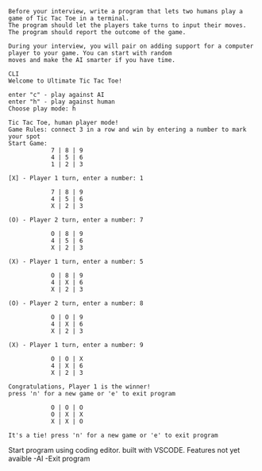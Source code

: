     Before your interview, write a program that lets two humans play a game of Tic Tac Toe in a terminal. 
    The program should let the players take turns to input their moves. The program should report the outcome of the game.

    During your interview, you will pair on adding support for a computer player to your game. You can start with random 
    moves and make the AI smarter if you have time.

    CLI 
    Welcome to Ultimate Tic Tac Toe!

    enter "c" - play against AI
    enter "h" - play against human
    Choose play mode: h

    Tic Tac Toe, human player mode!
    Game Rules: connect 3 in a row and win by entering a number to mark your spot
    Start Game:
                7 | 8 | 9
                4 | 5 | 6
                1 | 2 | 3

    [X] - Player 1 turn, enter a number: 1

                7 | 8 | 9
                4 | 5 | 6
                X | 2 | 3

    (O) - Player 2 turn, enter a number: 7

                O | 8 | 9
                4 | 5 | 6
                X | 2 | 3

    (X) - Player 1 turn, enter a number: 5

                O | 8 | 9
                4 | X | 6
                X | 2 | 3

    (O) - Player 2 turn, enter a number: 8

                O | O | 9
                4 | X | 6
                X | 2 | 3

    (X) - Player 1 turn, enter a number: 9

                O | O | X
                4 | X | 6
                X | 2 | 3

    Congratulations, Player 1 is the winner!
    press 'n' for a new game or 'e' to exit program

                O | O | O
                O | X | X
                X | X | O 

    It's a tie! press 'n' for a new game or 'e' to exit program


Start program using coding editor. built with VSCODE. 
Features not yet avaible
    -AI
    -Exit program